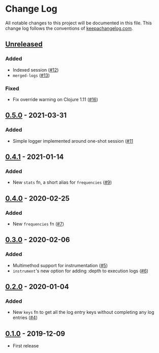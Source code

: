 # Change Log
All notable changes to this project will be documented in this file. This change log follows the conventions of [keepachangelog.com](http://keepachangelog.com/).

## [Unreleased]
### Added
- Indexed session ([#12](https://github.com/athos/Postmortem/pull/12))
- `merged-logs` ([#13](https://github.com/athos/Postmortem/pull/13))

### Fixed
- Fix override warning on Clojure 1.11 ([#16](https://github.com/athos/Postmortem/pull/16))

## [0.5.0] - 2021-03-31
### Added
- Simple logger implemented around one-shot session ([#11](https://github.com/athos/Postmortem/pull/11)

## [0.4.1] - 2021-01-14
### Added
- New `stats` fn, a short alias for `frequencies` ([#9](https://github.com/athos/Postmortem/pull/9))

## [0.4.0] - 2020-02-25
### Added
- New `frequencies` fn ([#7](https://github.com/athos/Postmortem/pull/7))

## [0.3.0] - 2020-02-06
### Added
- Multimethod support for instrumentation ([#5](https://github.com/athos/postmortem/pull/5))
- `instrument`'s new option for adding :depth to execution logs ([#6](https://github.com/athos/Postmortem/pull/6))

## [0.2.0] - 2020-01-04
### Added
- New `keys` fn to get all the log entry keys without completing any log entries ([#4](https://github.com/athos/postmortem/pull/4))

## [0.1.0] - 2019-12-09
- First release

[Unreleased]: https://github.com/athos/postmortem/compare/0.5.0...HEAD
[0.5.0]: https://github.com/athos/postmortem/compare/0.4.1...0.5.0
[0.4.1]: https://github.com/athos/postmortem/compare/0.4.0...0.4.1
[0.4.0]: https://github.com/athos/postmortem/compare/0.3.0...0.4.0
[0.3.0]: https://github.com/athos/postmortem/compare/0.2.0...0.3.0
[0.2.0]: https://github.com/athos/postmortem/compare/0.1.0...0.2.0
[0.1.0]: https://github.com/athos/postmortem/releases/tag/0.1.0
